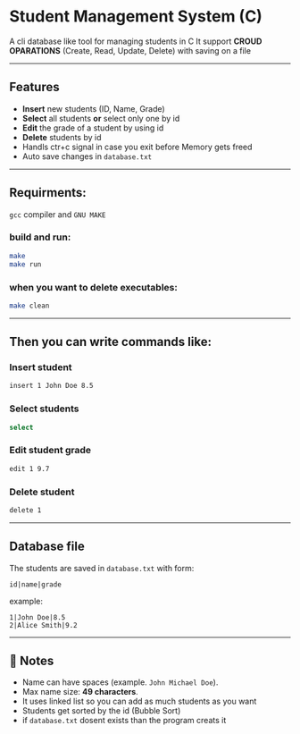 # Student Management System (C)

A cli database like tool for managing students in C
It support **CROUD OPARATIONS** (Create, Read, Update, Delete) with saving on a file

---

## Features
- **Insert** new students (ID, Name, Grade)
- **Select** all students **or** select only one by id
- **Edit** the grade of a student by using id
- **Delete** students by id
- Handls ctr+c signal in case you exit before Memory gets freed
- Auto save changes in `database.txt`

---

## Requirments:
`gcc` compiler and `GNU MAKE`

### build and run:
```bash
make 
make run
```
### when you want to delete executables:
```bash
make clean
```
---

## Then you can write commands like:

### Insert student
```bash
insert 1 John Doe 8.5
```

### Select students
```bash
select
```

### Edit student grade
```bash
edit 1 9.7
```

### Delete student
```bash
delete 1
```

---

## Database file
The students are saved in `database.txt` with form:

```
id|name|grade
```

example:

```
1|John Doe|8.5
2|Alice Smith|9.2
```

---

## 📌 Notes
- Name can have spaces (example. `John Michael Doe`).
- Max name size: **49 characters**.
- It uses linked list so you can add as much students as you want
- Students get sorted by the id (Bubble Sort) 
- if `database.txt` dosent exists than the program creats it 
